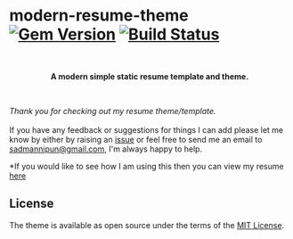 # modern-resume-theme [![Gem Version](https://badge.fury.io/rb/modern-resume-theme.svg)](https://badge.fury.io/rb/modern-resume-theme) [![Build Status](https://travis-ci.com/sproogen/modern-resume-theme.svg?branch=master)](https://travis-ci.com/sproogen/modern-resume-theme) 

<br/> <p align= "center"> **A modern simple static resume template and theme.** <p/>

<br/>

*Thank you for checking out my resume theme/template.* <br/><br/>
If you have any feedback or suggestions for things I can add please let me know by either by raising an [issue](https://github.com/nipun333/nipun333.github.io/issues/new/choose) or feel free to send me an email to [sadmannipun@gmail.com](mailto:sadmannipun@gmail.com), I'm always happy to help.


*If you would like to see how I am using this then you can view my resume [here](http://www.nipun333.github.io)
<br/>

## License

The theme is available as open source under the terms of the [MIT License](https://opensource.org/licenses/MIT).
